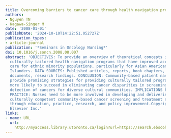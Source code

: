 ```yaml
---
title: Overcoming barriers to cancer care through health navigation programs.
authors:
- Nguyen TN
- Kagawa-Singer M
date: '2008-01-01'
publishDate: '2024-10-10T14:22:51.052727Z'
publication_types:
- article-journal
publication: '*Seminars in Oncology Nursing*'
doi: 10.1016/j.soncn.2008.08.007
abstract: 'OBJECTIVES: To provide an overview of theoretical concepts in community-based,
  culturally tailored health navigation programs that have improved access to health
  care for ethnic minority populations, particularly for Asian Americans and Pacific
  Islanders. DATA SOURCES: Published articles, reports, book chapters, government
  documents, research findings. CONCLUSION: Community-based patient navigation interventions
  provide promising strategies for providing culturally tailored programs that are
  more likely to succeed in eliminating cancer disparities in screening and early
  detection of cancers for diverse cultural communities. IMPLICATIONS FOR NURSING
  PRACTICE: Nurses need to be more involved in developing and delivering effective,
  culturally competent community-based cancer screening and treatment navigation programs
  through education, practice, research, and policy improvement.Copyright © 2008 by
  Elsevier Inc.'
links:
- name: URL
  url: 
    http://myaccess.library.utoronto.ca/login?url=https://search.ebscohost.com/login.aspx?direct=true&db=cin20&AN=105586534&site=ehost-live
---
```


